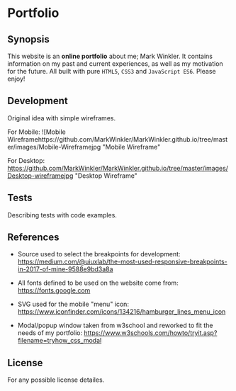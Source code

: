 # Portfolio


## Synopsis


This website is an **online portfolio** about me; Mark Winkler.
It contains information on my past and current experiences,
as well as my motivation for the future. All built with
pure `HTML5`, `CSS3` and `JavaScript ES6`.
Please enjoy!


## Development

Original idea with simple wireframes.

For Mobile:
![Mobile Wireframehttps://github.com/MarkWinkler/MarkWinkler.github.io/tree/master/images/Mobile-Wireframejpg "Mobile Wireframe"

For Desktop:
https://github.com/MarkWinkler/MarkWinkler.github.io/tree/master/images/Desktop-wireframejpg "Desktop Wireframe"



## Tests

Describing tests with code examples.


## References

- Source used to select the breakpoints for development: https://medium.com/@uiuxlab/the-most-used-responsive-breakpoints-in-2017-of-mine-9588e9bd3a8a

- All fonts defined to be used on the website come from: https://fonts.google.com

- SVG used for the mobile "menu" icon: https://www.iconfinder.com/icons/134216/hamburger_lines_menu_icon

- Modal/popup window taken from w3school and reworked to fit the needs of my portfolio: https://www.w3schools.com/howto/tryit.asp?filename=tryhow_css_modal


## License

For any possible license detailes.